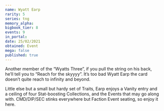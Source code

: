 ```yaml
---
name: Wyatt Earp
rarity: 5
series: tng
memory_alpha:
bigbook_tier: 8
events: 9
in_portal:
date: 25/02/2021
obtained: Event
mega: false
published: true
---
```


Another member of the “Wyatts Three”, if you pull the string on his back, he’ll tell you to “Reach for the skyyyy”. It’s too bad Wyatt Earp the card doesn’t quite reach to infinity and beyond. 

Little else but a small but hardy set of Traits, Earp enjoys a Vanity entry and a ceiling of four Stat-boosting Collections, and the Events that may go along with. CMD/DIP/SEC stinks everywhere but Faction Event seating, so enjoy it here.
